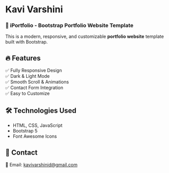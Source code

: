 # Kavi Varshini

### 🌟 iPortfolio - Bootstrap Portfolio Website Template

This is a modern, responsive, and customizable **portfolio website** template built with Bootstrap.

## 🔥 Features
✅ Fully Responsive Design  
✅ Dark & Light Mode  
✅ Smooth Scroll & Animations  
✅ Contact Form Integration  
✅ Easy to Customize  

## 🛠️ Technologies Used
- HTML, CSS, JavaScript
- Bootstrap 5
- Font Awesome Icons

## 📩 Contact
📧 Email: kavivarshinid@gmail.com
